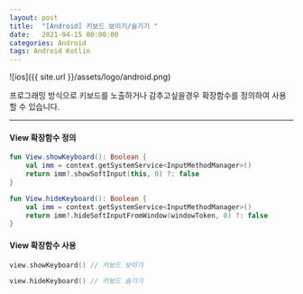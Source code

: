 ```yaml
---
layout: post
title:  "[Android] 키보드 보이기/숨기기 "
date:   2021-04-15 00:00:00
categories: Android
tags: Android Kotlin
---
```


![ios]({{ site.url }}/assets/logo/android.png)

프로그래밍 방식으로 키보드를 노출하거나 감추고싶을경우 확장함수를 정의하여 사용할 수 있습니다.

***

#### View 확장함수 정의

```kotlin
fun View.showKeyboard(): Boolean {
    val imm = context.getSystemService<InputMethodManager>()
    return imm?.showSoftInput(this, 0) ?: false
}

fun View.hideKeyboard(): Boolean {
    val imm = context.getSystemService<InputMethodManager>()
    return imm?.hideSoftInputFromWindow(windowToken, 0) ?: false
}
```

#### View 확장함수 사용
```kotlin
view.showKeyboard() // 키보드 보이기

view.hideKeyboard() // 키보드 숨기기
```